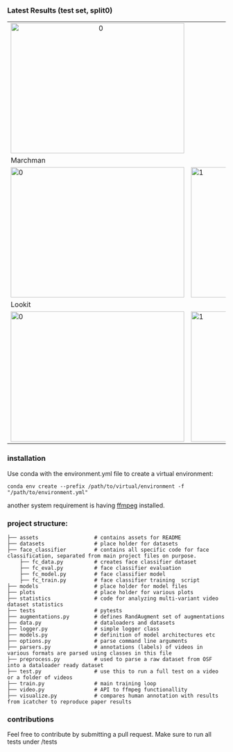 ### Latest Results (test set, split0)
<table>
        <tr>
                <td align="center"> <img src="https://github.com/shariliu/joint_eyetracking_project/blob/main/assets/agreement.png"  alt="0" width = 400px height = 300px ></td>
                <td align="center"></td>
        </tr>
        <tr><td colspan=2>Marchman</td></tr>
        <tr>
                <td><img src="https://github.com/shariliu/joint_eyetracking_project/blob/main/assets/cali-bw_bar.png" alt="0" width = 400px height = 300px></td>
                <td><img src="https://github.com/shariliu/joint_eyetracking_project/blob/main/assets/cali-bw_conf.png" alt="1" width = 300px height = 300px></td>
        </tr>
        <tr><td colspan=2>Lookit</td></tr>
        <tr>
                <td><img src="https://github.com/shariliu/joint_eyetracking_project/blob/main/assets/lookit_bar.png" alt="0" width = 400px height = 300px></td>
                <td><img src="https://github.com/shariliu/joint_eyetracking_project/blob/main/assets/lookit_conf.png" alt="1" width = 300px height = 300px></td>
        </tr>
</table>

### installation
Use conda with the environment.yml file to create a virtual environment:

`conda env create --prefix /path/to/virtual/environment -f "/path/to/environment.yml"`

another system requirement is having [ffmpeg](https://ffmpeg.org/download.html) installed.

### project structure:


    ├── assets                  # contains assets for README
    ├── datasets                # place holder for datasets 
    ├── face_classifier         # contains all specific code for face classification, separated from main project files on purpose.
        ├── fc_data.py          # creates face classifier dataset
        ├── fc_eval.py          # face classifier evaluation
        ├── fc_model.py         # face classifier model
        ├── fc_train.py         # face classifier training  script
    ├── models                  # place holder for model files
    ├── plots                   # place holder for various plots
    ├── statistics              # code for analyzing multi-variant video dataset statistics
    ├── tests                   # pytests
    ├── augmentations.py        # defines RandAugment set of augmentations
    ├── data.py                 # dataloaders and datasets
    ├── logger.py               # simple logger class
    ├── models.py               # definition of model architectures etc
    ├── options.py              # parse command line arguments
    ├── parsers.py              # annotations (labels) of videos in various formats are parsed using classes in this file
    ├── preprocess.py           # used to parse a raw dataset from OSF into a dataloader ready dataset
    ├── test.py                 # use this to run a full test on a video or a folder of videos
    ├── train.py                # main training loop
    ├── video.py                # API to ffmpeg functionallity
    ├── visualize.py            # compares human annotation with results from icatcher to reproduce paper results
    
### contributions
Feel free to contribute by submitting a pull request. Make sure to run all tests under /tests


